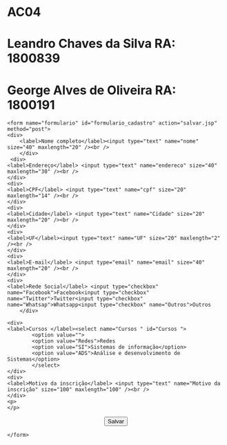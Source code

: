 # AC04
# Leandro Chaves da Silva RA: 1800839
# George Alves de Oliveira RA: 1800191

<!DOCTYPE HTML>
<html>
    <head>
            <link rel="stylesheet" href="ac 4.css">
        <meta charset="utf-8" />
        <meta name="viewport" content="width=device-width, initial-scale=1" />
        <title>Exemplo de formulário</title>        
    </head>
    <body>

    <form name="formulario" id="formulario_cadastro" action="salvar.jsp" method="post">
    <div>
        <label>Nome completo</label><input type="text" name="nome" size="40" maxlength="20" /><br />
        </div>
     <div>   
    <label>Endereço</label> <input type="text" name="endereco" size="40" maxlength="30" /><br />
    </div>
    <div>
    <label>CPF</label> <input type="text" name="cpf" size="20" maxlength="14" /><br />
    </div>
    <div>
    <label>Cidade</label> <input type="text" name="Cidade" size="20" maxlength="20" /><br />
    </div>
    <div>
    <label>UF</label><input type="text" name="UF" size="20" maxlength="2" /><br />
    </div>
    <div>
    <label>E-mail</label> <input type="email" name="email" size="40" maxlength="20" /><br />
    </div>
    <div>
    <label>Rede Social</label> <input type="checkbox" name="Facebook">Facebook<input type="checkbox" name="Twitter">Twitter<input type="checkbox" name="Whatsap">Whatsapp<input type="checkbox" name="Outros">Outros
        </div>

    <div>
    <label>Cursos </label><select name="Cursos " id="Cursos ">
            <option value="">
            <option value="Redes">Redes
            <option value="SI">Sistemas de informação</option>
            <option value="ADS">Análise e desenvolvimento de Sistemas</option>
            </select>
    </div>
    <div>
	<label>Motivo da inscrição</label> <input type="text" name="Motivo da inscrição" size="100" maxlength="100" /><br />
    </div>
    <p>
    </p>
	    

<center>	<input type="submit" name="enviar" value="Salvar" /></center>
	
    </form>
</html>
